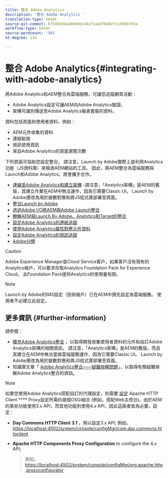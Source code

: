 ```yaml
---
title: 整合 Adobe Analytics
description: '整合 Adobe Analytics '
translation-type: tm+mt
source-git-commit: 6754693da488b0bc44a71aa9f0402fc1308b703a
workflow-type: tm+mt
source-wordcount: '561'
ht-degree: 13%

---
```



# 整合 Adobe Analytics{#integrating-with-adobe-analytics}

將Adobe Analytics和AEM整合為雲端服務，可讓您追蹤網頁活動：

* Adobe Analytics設定可讓AEM向Adobe Analytics驗證。
* 架構可識別傳送至Adobe Analytics報表套裝的資料。

資料包括頁面和使用者資料，例如：

* AEM元件收集的資料
* 連結點按
* 視訊使用資訊
* 來自Adobe Analytics的頁面瀏覽次數

下列頁面可協助您設定整合。 請注意，Launch by Adobe實際上是利用Analytics功能（JS資料庫）來檢測AEM網站的工具。 因此，將AEM整合為雲端服務與Launch和Adobe Analytics，將會攜手合作。

* [連線至Adobe Analytics和建立架構](https://docs.adobe.com/content/help/en/experience-manager-65/administering/integration/adobeanalytics-connect.html) -請注意，「Analytics架構」是AEM的舊版，其建立作業在AEM中無法運作，因為它需要Classic UI。 Launch by Adobe應改為用於變數對應和將JS程式庫部署至頁面。
* [整合Launch by Adobe](https://docs.adobe.com/content/help/en/experience-manager-learn/sites/integrations/adobe-launch-integration-tutorial-understand.html)
* [透過Adobe I/O將AEM與Adobe Launch整合](https://helpx.adobe.com/experience-manager/using/aem_launch_adobeio_integration.html)
* [瞭解AEM與Launch By Adobe、Analytics和Target的整合](https://helpx.adobe.com/experience-manager/kt/integration/using/aem-launch-integration-tutorial-understand.html)
* [設定Adobe Analytics的連結追蹤](https://docs.adobe.com/content/help/en/experience-manager-65/administering/integration/adobeanalytics-link.html)
* [使用Adobe Analytics屬性對應元件資料](https://docs.adobe.com/content/help/en/experience-manager-65/administering/integration/adobeanalytics-mapping.html)
* [設定Adobe Analytics的視訊追蹤](https://docs.adobe.com/content/help/en/experience-manager-65/administering/integration/adobeanalytics-video.html)
* [Adobe分類](https://docs.adobe.com/content/help/en/experience-manager-65/administering/integration/adobeanalytics-classifications.html)

>[!CAUTION]
>
>Adobe Experience Manager是Cloud Service客戶，如果客戶沒有現有的Analytics帳戶，可以要求存取Analytics Foundation Pack for Experience Cloud。  此Foundation Pack提供Analytics的使用量有限。

>[!NOTE]
>
>Launch by Adobe的IMS設定（技術帳戶）已在AEM中預先設定為雲端服務。 使用者不必建立此設定。

## 更多資訊 {#further-information}

請參閱：

* [擴充Adobe Analytics整合](https://docs.adobe.com/content/help/en/experience-manager-65/developing/extending-aem/extending-analytics/extending-analytics.html) ，以取得開發收集使用者資料的元件和自訂Adobe Analytics架構的相關資訊。 請注意，「Analytics架構」是AEM的舊版，而且其建立在AEM中無法當做雲端服務運作，因為它需要Classic UI。 Launch by Adobe應改為用於變數對應和將JS程式庫部署至頁面。
* 知識庫文章「 [Adobe Analytics整合——疑難排解問題](https://helpx.adobe.com/experience-manager/kb/sitecatalystintegrationtroubleshooting.html)」，以取得有關疑難排解Adobe Analytics整合的資訊。

>[!NOTE]
>
>如果您使用Adobe Analytics搭配自訂的代理設定，則需要 [設定](https://docs.adobe.com/content/help/en/experience-manager-65/deploying/configuring/configuring-osgi.html) Apache HTTP Client **** Proxy設定所需的兩個OSGi組合 (例如，搭配Web主控台)。由於AEM的某些功能使用3.x API，而其他功能則使用4.x API，因此這兩者皆為必要。設定：
>
>* **Day Commons HTTP Client 3.1** ，用以設定3.x API;
   >  例如， [https://localhost:4502/system/console/configMgr/com.day.commons.httpclient](https://localhost:4502/system/console/configMgr/com.day.commons.httpclient)
   >
   >
* **Apache HTTP Components Proxy Configuration** to configure the 4.x API;
   >  例如， [https://localhost:4502/system/console/configMgr/org.apache.http.proxyconfigurator](https://localhost:4502/system/console/configMgr/org.apache.http.proxyconfigurator)
>


